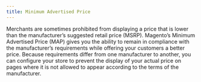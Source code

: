 ```yaml
---
title: Minimum Advertised Price
---
```


Merchants are sometimes prohibited from displaying a price that is lower than the manufacturer’s suggested retail price (MSRP). Magento’s Minimum Advertised Price (MAP) gives you the ability to remain in compliance with the manufacturer’s requirements while offering your customers a better price. Because requirements differ from one manufacturer to another, you can configure your store to prevent the display of your actual price on pages where it is not allowed to appear according to the terms of the manufacturer.

